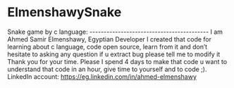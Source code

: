 # ElmenshawySnake
Snake game by c language: ------------------------------------------ I am Ahmed Samir Elmenshawy, Egyptian Developer I created that code for learning about c language, code open source, learn from it and don’t hesitate to asking any question if u extract bug please tell me to modify it Thank you for your time. Please I spend 4 days to make that code u want to understand that code in an hour, give time to yourself and to code ;).  LinkedIn account: https://eg.linkedin.com/in/ahmed-elmenshawy  
